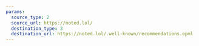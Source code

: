 ```yaml
---
params:
  source_type: 2
  source_url: https://noted.lol/
  destination_type: 3
  destination_url: https://noted.lol/.well-known/recommendations.opml
---
```

